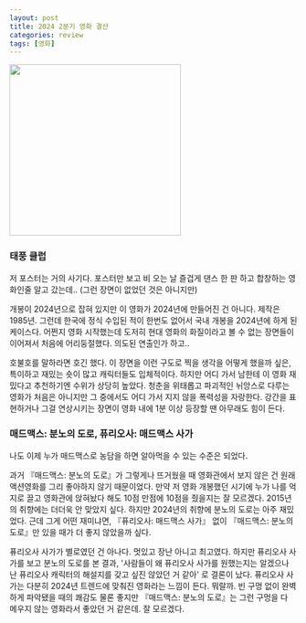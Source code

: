 ```yaml
---
layout: post
title: 2024 2분기 영화 결산
categories: review
tags: [영화]
---
```

<img src="{{ site.baseurl }}/thumbnails/240816_movies/태풍클럽.jpeg" width="300" />

### 태풍 클럽

저 포스터는 거의 사기다. 포스터만 보고 비 오는 날 즐겁게 댄스 한 판 하고 합창하는 영화인줄 알고 갔는데.. (그런 장면이 없었던 것은 아니지만)

개봉이 2024년으로 잡혀 있지만 이 영화가 2024년에 만들어진 건 아니다. 제작은 1985년. 그런데 한국에 정식 수입된 적이 한번도 없어서 국내 개봉을 2024년에 하게 된 케이스다. 어쩐지 영화 시작했는데 도저히 현대 영화의 화질이라고 볼 수 없는 장면들이 이어져서 처음에 어리둥절했다. 의도된 연출인가 하고.. 

호불호를 말하라면 호긴 했다. 이 장면을 이런 구도로 찍을 생각을 어떻게 했을까 싶은, 특이하고 재밌는 숏이 많고 캐릭터들도 입체적이다. 하지만 어디 가서 남한테 이 영화 재밌다고 추천하기엔 수위가 상당히 높았다. 청춘을 위태롭고 파괴적인 뉘앙스로 다루는 영화가 처음은 아니지만 그 중에서도 어디 가서 지지 않을 폭력성을 자랑한다. 강간을 표현하거나 그걸 연상시키는 장면이 영화 내에 1분 이상 등장할 땐 아무래도 힘이 든다.


### 매드맥스: 분노의 도로, 퓨리오사: 매드맥스 사가 

나도 이제 누가 매드맥스로 농담을 하면 알아먹을 수 있는 수준은 되었다.

과거 『매드맥스: 분노의 도로』가 그렇게나 뜨거웠을 때 영화관에서 보지 않은 건 원래 액션영화를 그리 좋아하지 않기 때문이었다. 만약 저 영화 개봉했던 시기에 누가 나를 억지로 끌고 영화관에 앉혀놨다 해도 10점 만점에 10점을 줬을지는 잘 모르겠다. 2015년의 취향에는 더더욱 안 맞았지 싶다. 하지만 2024년의 취향에 분노의 도로는 아주 재밌었다. 근데 그게 어떤 재미냐면, 『퓨리오사: 매드맥스 사가』 없이 『매드맥스: 분노의 도로』만 있을 때가 더 좋지 않았을까 싶다. 

퓨리오사 사가가 별로였던 건 아나다. 멋있고 장난 아니고 최고였다. 하지만 퓨리오사 사가를 보고 분노의 도로를 본 결과, '사람들이 왜 퓨리오사 사가를 원했는지는 알겠으나 난 퓨리오사 캐릭터의 해설지를 갖고 싶진 않았던 거 같아' 로 결론이 났다. 퓨리오사 사가는 다분히 2024년 트렌드에 맞춰진 영화라는 느낌이 든다. 뭐랄까. 빈 구멍 없이 완벽하게 파악됐을 때의 쾌감도 물론 좋지만 『매드맥스: 분노의 도로』는 그런 구멍을 다 메우지 않는 영화라서 좋았던 거 같은데. 잘 모르겠다.
